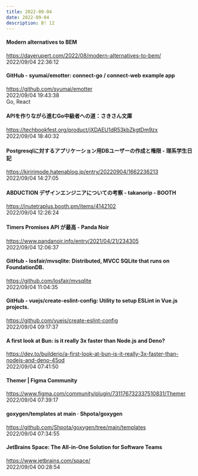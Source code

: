 ```yaml
---
title: 2022-09-04
date: 2022-09-04
description: B! 12
---
```


#### Modern alternatives to BEM
https://daverupert.com/2022/08/modern-alternatives-to-bem/<br>
2022/09/04 22:36:12<br>


#### GitHub - syumai/emotter: connect-go / connect-web example app
https://github.com/syumai/emotter<br>
2022/09/04 19:43:38<br>
Go, React


#### APIを作りながら進むGo中級者への道：さきさん文庫
https://techbookfest.org/product/jXDAEU1dR53kbZkgtDm9zx<br>
2022/09/04 18:40:32<br>


#### Postgresqlに対するアプリケーション用DBユーザーの作成と権限 - 理系学生日記
https://kiririmode.hatenablog.jp/entry/20220904/1662236213<br>
2022/09/04 14:27:05<br>


#### ABDUCTION デザインエンジニアについての考察 - takanorip - BOOTH
https://inutetraplus.booth.pm/items/4142102<br>
2022/09/04 12:26:24<br>


#### Timers Promises API が最高 - Panda Noir
https://www.pandanoir.info/entry/2021/04/21/234305<br>
2022/09/04 12:06:37<br>


#### GitHub - losfair/mvsqlite: Distributed, MVCC SQLite that runs on FoundationDB.
https://github.com/losfair/mvsqlite<br>
2022/09/04 11:04:35<br>


#### GitHub - vuejs/create-eslint-config: Utility to setup ESLint in Vue.js projects.
https://github.com/vuejs/create-eslint-config<br>
2022/09/04 09:17:37<br>


#### A first look at Bun: is it really 3x faster than Node.js and Deno?
https://dev.to/builderio/a-first-look-at-bun-is-it-really-3x-faster-than-nodejs-and-deno-45od<br>
2022/09/04 07:41:50<br>


#### Themer | Figma Community
https://www.figma.com/community/plugin/731176732337510831/Themer<br>
2022/09/04 07:39:17<br>


#### goxygen/templates at main · Shpota/goxygen
https://github.com/Shpota/goxygen/tree/main/templates<br>
2022/09/04 07:34:55<br>


#### JetBrains Space: The All-in-One Solution for Software Teams
https://www.jetbrains.com/space/<br>
2022/09/04 00:28:54<br>


